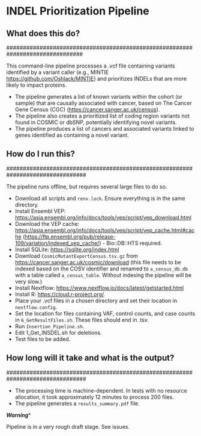 # INDEL Prioritization Pipeline

## What does this do?
###############################################################################

This command-line pipeline processes a .vcf file containing variants identified by a variant caller (e.g., MINTIE https://github.com/Oshlack/MINTIE) and prioritizes INDELs that are more likely to impact proteins.

- The pipeline generates a list of known variants within the cohort (or sample) that are causally associated with cancer, based on The Cancer Gene Census (CGC) (https://cancer.sanger.ac.uk/census).
- The pipeline also creates a prioritized list of coding region variants not found in COSMIC or dbSNP, potentially identifying novel variants.
- The pipeline produces a list of cancers and associated variants linked to genes identified as containing a novel variant.

## How do I run this?
################################################################################

The pipeline runs offline, but requires several large files to do so.

- Download all scripts and `renv.lock`. Ensure everything is in the same directory. 
- Install Ensembl VEP: https://asia.ensembl.org/info/docs/tools/vep/script/vep_download.html
- Download the VEP cache: https://asia.ensembl.org/info/docs/tools/vep/script/vep_cache.html#cache
    (https://ftp.ensembl.org/pub/release-109/variation/indexed_vep_cache/) - Bio::DB::HTS required.
- Install SQLite: https://sqlite.org/index.html
- Download `CosmicMutantExportCensus.tsv.gz` from https://cancer.sanger.ac.uk/cosmic/download (this file needs to be indexed based on the COSV identifier and renamed to `a_census_db.db` with a table called `a_census_table`.  Without indexing the pipeline will be very slow.)
- Install Nextflow: https://www.nextflow.io/docs/latest/getstarted.html
- Install R: https://cloud.r-project.org/. 
- Place your .vcf files in a chosen directory and set their location in `nextflow.config`.
- Set the location for files containing VAF, control counts, and case counts in `6_GetResultFiles.sh`. These files should end in .tsv. 
- Run `Insertion_Pipeline.sh`.
- Edit 1_Get_INSDEL.sh for deletions.
- Test files to be added. 

## How long will it take and what is the output?
################################################################################

- The processing time is machine-dependent. In tests with no resource allocation, it took approximately 12 minutes to process 200 files. 
- The pipeline generates a `results_summary.pdf` file.

*****Warning******

Pipeline is in a very rough draft stage. See issues.  

